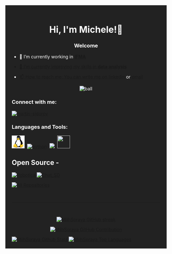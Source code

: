 <div style="background-color: #222; color: #fff; padding: 20px;">

  <h1 align="center">Hi, I'm Michele!👋</a></h1>
  <h3 align="center">Welcome</h3>
  
  
  - 🔭 I’m currently working in <a href="https://portal.ifma.edu.br">**IFMA**
  
  - 🌱 I’m currently improving my skills in **data analysis**
  
  - 📫 How to reach me: You can write me on [linkedin](https://www.linkedin.com/in/michelesoraya/) or [email](michelesoraya1@gmail.com)
  
  <p align="center">
    <img src="https://i.pinimg.com/originals/90/e2/d1/90e2d11790a1868b8cdb976c1ef3e379.gif" alt="ball" width="405" height="94">
  </p>
  
  <h3 align="left">Connect with me:</h3>
  <p align="left">
    <a href="https://linkedin.com/in/michelesoraya" target="blank"><img align="center" src="https://raw.githubusercontent.com/rahuldkjain/github-profile-readme-generator/master/src/images/icons/Social/linked-in-alt.svg" alt="martin-sidorov" height="30" width="40" /></a>

  </p>
  
  <h3 align="left">Languages and Tools:</h3>
  <p align="left">
    <a href="https://www.linux.org/" target="_blank"> <img src="https://raw.githubusercontent.com/devicons/devicon/master/icons/linux/linux-original.svg" alt="linux" width="40" height="40"/></a>&nbsp;
    <a href="https://www.python.org/" target="_blank"> <img src="https://banner2.cleanpng.com/20190623/yp/kisspng-python-computer-icons-programming-language-executa-5d0f0aa79779a6.6143656815612668556205.jpg" alt="python" width="40" height="40"></a>&nbsp;
    <a href="https://git-scm.com/" title="Git"><img loading="lazy" height="40" src="https://cdn.simpleicons.org/Git/f05032"></a>&nbsp;
    <a href="https://www.open-std.org/jtc1/sc22/wg14/" title="C Lang"><img loading="lazy" src="https://cdn.simpleicons.org/C/a8b9cc" width="40" height="40"></a>
  </p>

## Open Source -
[![Robotica](https://github-readme-stats.vercel.app/api/pin/?username=miihsoraya&repo=Robotica&border_color=7F3FBF&bg_color=0D1117&title_color=C9D1D9&text_color=8B949E&icon_color=7F3FBF)](https://github.com/miihsoraya/Robotica)
[![Chat_SD](https://github-readme-stats.vercel.app/api/pin/?username=miihsoraya&repo=Chat_SD&border_color=7F3FBF&bg_color=0D1117&title_color=C9D1D9&text_color=8B949E&icon_color=7F3FBF)](https://github.com/miihsoraya/Chat_SD)


<p align="left">
  <a href="https://github.com/miihsoraya?tab=repositories" target="_blank"><img alt="All Repositories" title="All Repositories" src="https://img.shields.io/badge/-All%20Repos-2962FF?style=for-the-badge&logo=koding&logoColor=white"/></a>
</p>

<br/>
<hr/>
<br/>

<p align="center">
  <a href="https://github.com/miihsoraya">
    <img src="https://github-readme-streak-stats.herokuapp.com/?user=miihsoraya&theme=radical&border=7F3FBF&background=0D1117" alt="MiihSoraya GitHub streak"/>
  </a>
</p>

<p align="center">
  <a href="https://github.com/miihsoraya">
    <img src="https://github-profile-summary-cards.vercel.app/api/cards/profile-details?username=miihsoraya&theme=radical" alt="MiihSoraya GitHub Contribution"/>
  </a>
</p>

<a> 
    <a href="https://github.com/miihsoraya"><img alt="MiihSoraya Github Stats" src="https://denvercoder1-github-readme-stats.vercel.app/api?username=miihsoraya&show_icons=true&count_private=true&theme=react&border_color=7F3FBF&bg_color=0D1117&title_color=F85D7F&icon_color=F8D866" height="192px" width="49.5%"/></a>
  <a href="https://github.com/miihsoraya"><img alt="MiihSoraya Top Languages" src="https://denvercoder1-github-readme-stats.vercel.app/api/top-langs/?username=miihsoraya&langs_count=8&layout=compact&theme=react&border_color=7F3FBF&bg_color=0D1117&title_color=F85D7F&icon_color=F8D866" height="192px" width="49.5%"/></a>
  <br/>
</a>

</div>
